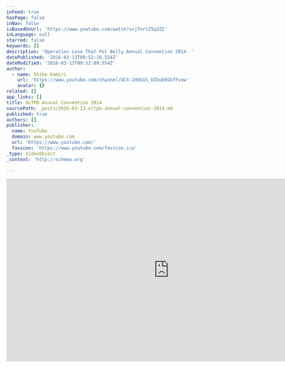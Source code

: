 ```yaml
---
inFeed: true
hasPage: false
inNav: false
isBasedOnUrl: 'https://www.youtube.com/watch?v=j7nrtZ5q3ZI'
inLanguage: null
starred: false
keywords: []
description: 'Operation Lose That Pot Belly Annual Convention 2014. '
datePublished: '2016-03-13T09:52:16.554Z'
dateModified: '2016-03-13T09:52:09.554Z'
author:
  - name: Shiko Kamiri
    url: 'https://www.youtube.com/channel/UCX-IHXCGS_6IbuE6GkfFvow'
    avatar: {}
related: []
app_links: []
title: OLTPB Annual Convention 2014
sourcePath: _posts/2016-03-13-oltpb-annual-convention-2014.md
published: true
authors: []
publisher:
  name: YouTube
  domain: www.youtube.com
  url: 'https://www.youtube.com/'
  favicon: 'https://www.youtube.com/favicon.ico'
_type: VideoObject
_context: 'http://schema.org'

---
```

<iframe src="https://cdn.embedly.com/widgets/media.html?src=https%3A%2F%2Fwww.youtube.com%2Fembed%2Fj7nrtZ5q3ZI%3Ffeature%3Doembed&amp;url=https%3A%2F%2Fwww.youtube.com%2Fwatch%3Fv%3Dj7nrtZ5q3ZI&amp;image=https%3A%2F%2Fi.ytimg.com%2Fvi%2Fj7nrtZ5q3ZI%2Fhqdefault.jpg&amp;key=b7d04c9b404c499eba89ee7072e1c4f7&amp;type=text%2Fhtml&amp;schema=youtube" width="854" height="480" scrolling="no" frameborder="0" allowfullscreen="allowfullscreen" style=""></iframe>
